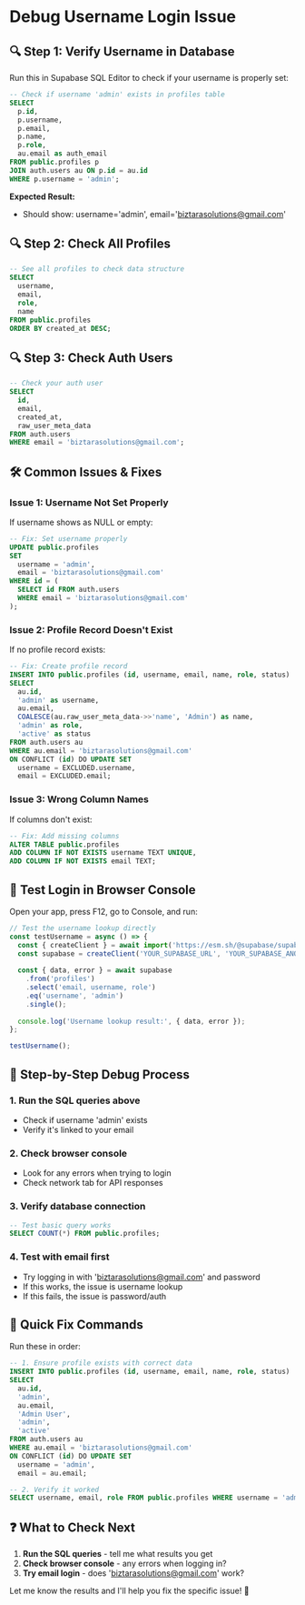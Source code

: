 # Debug Username Login Issue

## 🔍 **Step 1: Verify Username in Database**

Run this in Supabase SQL Editor to check if your username is properly set:

```sql
-- Check if username 'admin' exists in profiles table
SELECT 
  p.id,
  p.username,
  p.email,
  p.name,
  p.role,
  au.email as auth_email
FROM public.profiles p
JOIN auth.users au ON p.id = au.id
WHERE p.username = 'admin';
```

**Expected Result:**
- Should show: username='admin', email='biztarasolutions@gmail.com'

## 🔍 **Step 2: Check All Profiles**

```sql
-- See all profiles to check data structure
SELECT 
  username,
  email,
  role,
  name
FROM public.profiles
ORDER BY created_at DESC;
```

## 🔍 **Step 3: Check Auth Users**

```sql
-- Check your auth user
SELECT 
  id,
  email,
  created_at,
  raw_user_meta_data
FROM auth.users 
WHERE email = 'biztarasolutions@gmail.com';
```

## 🛠️ **Common Issues & Fixes**

### Issue 1: Username Not Set Properly
If username shows as NULL or empty:

```sql
-- Fix: Set username properly
UPDATE public.profiles 
SET 
  username = 'admin',
  email = 'biztarasolutions@gmail.com'
WHERE id = (
  SELECT id FROM auth.users 
  WHERE email = 'biztarasolutions@gmail.com'
);
```

### Issue 2: Profile Record Doesn't Exist
If no profile record exists:

```sql
-- Fix: Create profile record
INSERT INTO public.profiles (id, username, email, name, role, status)
SELECT 
  au.id,
  'admin' as username,
  au.email,
  COALESCE(au.raw_user_meta_data->>'name', 'Admin') as name,
  'admin' as role,
  'active' as status
FROM auth.users au
WHERE au.email = 'biztarasolutions@gmail.com'
ON CONFLICT (id) DO UPDATE SET
  username = EXCLUDED.username,
  email = EXCLUDED.email;
```

### Issue 3: Wrong Column Names
If columns don't exist:

```sql
-- Fix: Add missing columns
ALTER TABLE public.profiles 
ADD COLUMN IF NOT EXISTS username TEXT UNIQUE,
ADD COLUMN IF NOT EXISTS email TEXT;
```

## 🧪 **Test Login in Browser Console**

Open your app, press F12, go to Console, and run:

```javascript
// Test the username lookup directly
const testUsername = async () => {
  const { createClient } = await import('https://esm.sh/@supabase/supabase-js@2');
  const supabase = createClient('YOUR_SUPABASE_URL', 'YOUR_SUPABASE_ANON_KEY');
  
  const { data, error } = await supabase
    .from('profiles')
    .select('email, username, role')
    .eq('username', 'admin')
    .single();
    
  console.log('Username lookup result:', { data, error });
};

testUsername();
```

## 📱 **Step-by-Step Debug Process**

### 1. **Run the SQL queries above**
- Check if username 'admin' exists
- Verify it's linked to your email

### 2. **Check browser console**
- Look for any errors when trying to login
- Check network tab for API responses

### 3. **Verify database connection**
```sql
-- Test basic query works
SELECT COUNT(*) FROM public.profiles;
```

### 4. **Test with email first**
- Try logging in with 'biztarasolutions@gmail.com' and password
- If this works, the issue is username lookup
- If this fails, the issue is password/auth

## 🚀 **Quick Fix Commands**

Run these in order:

```sql
-- 1. Ensure profile exists with correct data
INSERT INTO public.profiles (id, username, email, name, role, status)
SELECT 
  au.id,
  'admin',
  au.email,
  'Admin User',
  'admin',
  'active'
FROM auth.users au
WHERE au.email = 'biztarasolutions@gmail.com'
ON CONFLICT (id) DO UPDATE SET
  username = 'admin',
  email = au.email;

-- 2. Verify it worked
SELECT username, email, role FROM public.profiles WHERE username = 'admin';
```

## ❓ **What to Check Next**

1. **Run the SQL queries** - tell me what results you get
2. **Check browser console** - any errors when logging in?
3. **Try email login** - does 'biztarasolutions@gmail.com' work?

Let me know the results and I'll help you fix the specific issue! 🔧